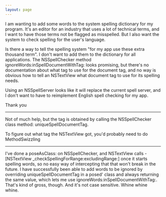 ```yaml
---
layout: page
---
```


I am wanting to add some words to the system spelling dictionary for my program.  It's an editor for an industry that uses a lot of technical terms, and I want to have those terms not be flagged as misspelled.  But I also want the system to check spelling for the user's language.

Is there a way to tell the spelling system "for my app use these extra thousand term".  I don't want to add them to the dictionary for all applications. The NSSpellChecker method     ignoreWords:inSpellDocumentWithTag: looks promising, but there's no documentation about what tag to use for the document tag, and no way is obvious how to tell an NSTextView what document tag to use for its spelling needs.

Using an NSSpellServer looks like it will replace the current spell server, and I don't want to have to reimplement English spell checking for my app.

Thank you

----

Not of much help, but the tag is obtained by calling the NSSpellChecker class method:     uniqueSpellDocumentTag.

To figure out what tag the NSTextView got, you'd probably need to do MethodSwizzling

----

I've done a poseAsClass: on NSSpellChecker, and NSTextView calls -[NSTextView _checkSpellingForRange:excludingRange:] once it starts spelling words, so no easy way of intercepting that that won't break in the future. I have successfully been able to add words to be ignored by overriding     uniqueSpellDocumentTag in a posed' class and always returning the same value, which lets me use     ignoreWords:inSpellDocumentWithTag:.  That's kind of gross, though.  And it's not case sensitive.  Whine whine whine.

